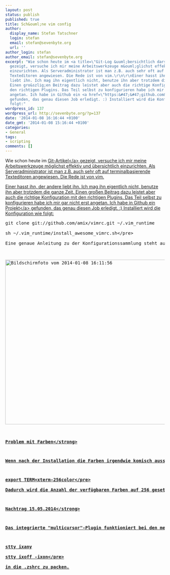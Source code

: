 ```yaml
---
layout: post
status: publish
published: true
title: Sch&ouml;ne vim config
author:
  display_name: Stefan Tatschner
  login: stefan
  email: stefan@sevenbyte.org
  url: ''
author_login: stefan
author_email: stefan@sevenbyte.org
excerpt: "Wie schon heute im <a title=\"Git-Log &uuml;bersichtlich darstellen\" href=\"http:&#47;&#47;sevenbyte.org&#47;2014&#47;01&#47;08&#47;git-log-uebersichtlich-darstellen&#47;\">Git-Artikel<&#47;a>
  gezeigt, versuche ich mir meine Arbeitswerkzeuge m&ouml;glichst effektiv und &uuml;bersichtlich
  einzurichten. Als Serveradministrator ist man z.B. auch sehr oft auf terminalbasierende
  Texteditoren angewiesen. Die Rede ist von vim.\r\n\r\nEiner hasst ihn, der andere
  liebt ihn. Ich mag ihn eigentlich nicht, benutze ihn aber trotzdem die ganze Zeit.
  Einen gro&szlig;en Beitrag dazu leistet aber auch die richtige Konfiguration mit
  den richtigen Plugins. Das Teil selbst zu konfigurieren habe ich mir gar nicht erst
  angetan. Ich habe in Github ein <a href=\"https:&#47;&#47;github.com&#47;amix&#47;vimrc\">Projekt<&#47;a>
  gefunden, das genau diesen Job erledigt. :) Installiert wird die Konfiguration wie
  folgt:"
wordpress_id: 137
wordpress_url: http://sevenbyte.org/?p=137
date: '2014-01-08 16:16:44 +0100'
date_gmt: '2014-01-08 15:16:44 +0100'
categories:
- General
tags:
- scripting
comments: []
---
```

<p>Wie schon heute im <a title="Git-Log &uuml;bersichtlich darstellen" href="http:&#47;&#47;sevenbyte.org&#47;2014&#47;01&#47;08&#47;git-log-uebersichtlich-darstellen&#47;">Git-Artikel<&#47;a> gezeigt, versuche ich mir meine Arbeitswerkzeuge m&ouml;glichst effektiv und &uuml;bersichtlich einzurichten. Als Serveradministrator ist man z.B. auch sehr oft auf terminalbasierende Texteditoren angewiesen. Die Rede ist von vim.</p>
<p>Einer hasst ihn, der andere liebt ihn. Ich mag ihn eigentlich nicht, benutze ihn aber trotzdem die ganze Zeit. Einen gro&szlig;en Beitrag dazu leistet aber auch die richtige Konfiguration mit den richtigen Plugins. Das Teil selbst zu konfigurieren habe ich mir gar nicht erst angetan. Ich habe in Github ein <a href="https:&#47;&#47;github.com&#47;amix&#47;vimrc">Projekt<&#47;a> gefunden, das genau diesen Job erledigt. :) Installiert wird die Konfiguration wie folgt:<a id="more"></a><a id="more-137"></a></p>
<pre class="lang:sh highlight:0 decode:true">git clone git:&#47;&#47;github.com&#47;amix&#47;vimrc.git ~&#47;.vim_runtime<br />
sh ~&#47;.vim_runtime&#47;install_awesome_vimrc.sh<&#47;pre><br />
Eine genaue Anleitung zu der Konfigurationssammlung steht auf der Github Seite. Ich denke aber, das Ergebnis kann sich wirklich sehen lassen.</p>
<p><a href="http:&#47;&#47;sevenbyte.org&#47;wp-content&#47;uploads&#47;2014&#47;01&#47;Bildschirmfoto-vom-2014-01-08-161156.png"><img class="alignnone size-full wp-image-139" src="http:&#47;&#47;sevenbyte.org&#47;wp-content&#47;uploads&#47;2014&#47;01&#47;Bildschirmfoto-vom-2014-01-08-161156.png" alt="Bildschirmfoto vom 2014-01-08 16:11:56" width="831" height="521" &#47;><&#47;a></p>
<p><strong>Problem mit Farben<&#47;strong></p>
<p>Wenn nach der Installation die Farben irgendwie komisch aussehen dann liegt es vermutlich an der TERM Variable.</p>
<pre class="lang:sh highlight:0 decode:true">export TERM=xterm-256color<&#47;pre><br />
Dadurch wird die Anzahl der verf&uuml;gbaren Farben auf 256 gesetzt. Die Standardeinstellung (wenn die Variable nicht gesetzt ist) betr&auml;gt 8 Farben. Zur dauerhaften L&ouml;sung des Problems packt man den obenstehenden Code z.B. in die ~.&#47;bashrc oder ~&#47;.zshrc.</p>
<p><strong>Nachtrag 15.05.2014<&#47;strong></p>
<p>Das integrierte "multicursor"-Plugin funktioniert bei den meisten Terminals nicht. Abhilfe schafft es</p>
<pre class="lang:zsh decode:true ">stty ixany<br />
stty ixoff -ixon<&#47;pre><br />
in die .zshrc zu packen.</p>
